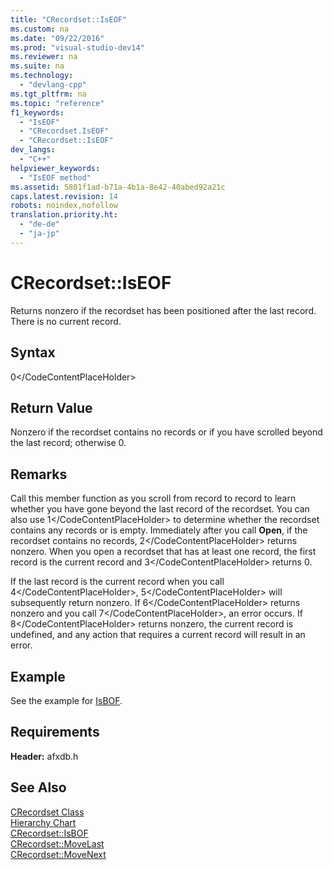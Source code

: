 ```yaml
---
title: "CRecordset::IsEOF"
ms.custom: na
ms.date: "09/22/2016"
ms.prod: "visual-studio-dev14"
ms.reviewer: na
ms.suite: na
ms.technology: 
  - "devlang-cpp"
ms.tgt_pltfrm: na
ms.topic: "reference"
f1_keywords: 
  - "IsEOF"
  - "CRecordset.IsEOF"
  - "CRecordset::IsEOF"
dev_langs: 
  - "C++"
helpviewer_keywords: 
  - "IsEOF method"
ms.assetid: 5801f1ad-b71a-4b1a-8e42-40abed92a21c
caps.latest.revision: 14
robots: noindex,nofollow
translation.priority.ht: 
  - "de-de"
  - "ja-jp"
---
```

# CRecordset::IsEOF
Returns nonzero if the recordset has been positioned after the last record. There is no current record.  
  
## Syntax  
  
<CodeContentPlaceHolder>0\</CodeContentPlaceHolder>  
## Return Value  
 Nonzero if the recordset contains no records or if you have scrolled beyond the last record; otherwise 0.  
  
## Remarks  
 Call this member function as you scroll from record to record to learn whether you have gone beyond the last record of the recordset. You can also use <CodeContentPlaceHolder>1\</CodeContentPlaceHolder> to determine whether the recordset contains any records or is empty. Immediately after you call **Open**, if the recordset contains no records, <CodeContentPlaceHolder>2\</CodeContentPlaceHolder> returns nonzero. When you open a recordset that has at least one record, the first record is the current record and <CodeContentPlaceHolder>3\</CodeContentPlaceHolder> returns 0.  
  
 If the last record is the current record when you call <CodeContentPlaceHolder>4\</CodeContentPlaceHolder>, <CodeContentPlaceHolder>5\</CodeContentPlaceHolder> will subsequently return nonzero. If <CodeContentPlaceHolder>6\</CodeContentPlaceHolder> returns nonzero and you call <CodeContentPlaceHolder>7\</CodeContentPlaceHolder>, an error occurs. If <CodeContentPlaceHolder>8\</CodeContentPlaceHolder> returns nonzero, the current record is undefined, and any action that requires a current record will result in an error.  
  
## Example  
 See the example for [IsBOF](../vs140/crecordset--isbof.md).  
  
## Requirements  
 **Header:** afxdb.h  
  
## See Also  
 [CRecordset Class](../vs140/crecordset-class.md)   
 [Hierarchy Chart](../vs140/hierarchy-chart.md)   
 [CRecordset::IsBOF](../vs140/crecordset--isbof.md)   
 [CRecordset::MoveLast](../vs140/crecordset--movelast.md)   
 [CRecordset::MoveNext](../vs140/crecordset--movenext.md)
